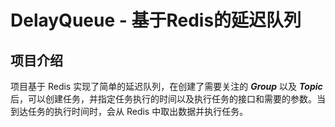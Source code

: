 # DelayQueue - 基于Redis的延迟队列

## 项目介绍

项目基于 Redis 实现了简单的延迟队列，在创建了需要关注的 ***Group*** 以及 ***Topic*** 后，可以创建任务，并指定任务执行的时间以及执行任务的接口和需要的参数。当到达任务的执行时间时，会从 Redis 中取出数据并执行任务。



